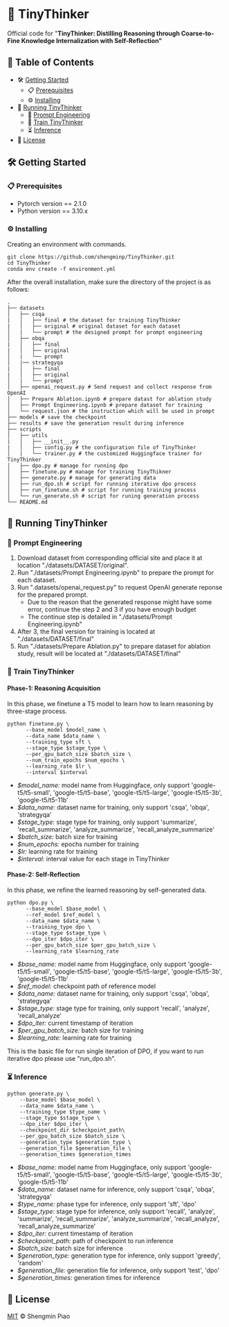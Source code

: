 # :thinking: TinyThinker

Official code for "**TinyThinker: Distilling Reasoning through Coarse-to-Fine Knowledge Internalization with Self-Reflection"**

## :bookmark_tabs: Table of Contents

- :hammer_and_wrench: [Getting Started](#hammer_and_wrench-getting-started)
  - :clipboard: [Prerequisites](#clipboard-prerequisites)
  - :gear: [Installing](#gear-installing)
- :rocket: [Running TinyThinker](#rocket-running-tinythinker)
  - :memo: [Prompt Engineering](#memo-prompt-engineering)
  - :dart: [Train TinyThinker](#dart-train-tinythinker)
  - :hourglass_flowing_sand: [Inference](#hourglass_flowing_sand-inference)
- :page_facing_up: [License](#page_facing_up-license)

## :hammer_and_wrench: Getting Started

### :clipboard: Prerequisites

* Pytorch version == 2.1.0
* Python version == 3.10.x

### :gear: Installing

Creating an environment with commands.

```
git clone https://github.com/shengminp/TinyThinker.git
cd TinyThinker
conda env create -f environment.yml
```

After the overall installation, make sure the directory of the project is as follows:
    
    .
    ├── datasets
    │   ├── csqa
    |   │   ├── final # the dataset for training TinyThinker
    |   │   ├── original # original dataset for each dataset
    │   |   └── prompt # the designed prompt for prompt engineering
    │   ├── obqa
    |   │   ├── final
    |   │   ├── original
    │   |   └── prompt
    │   |── strategyqa
    |   │   ├── final
    |   │   ├── original
    │   |   └── prompt
    │   ├── openai_request.py # Send request and collect response from OpenAI
    │   ├── Prepare Ablation.ipynb # prepare datast for ablation study
    │   ├── Prompt Engineering.ipynb # prepare dataset for training
    │   └── request.json # the instruction which will be used in prompt
    ├── models # save the checkpoint
    ├── results # save the generation result during inference
    ├── scripts
    │   ├── utils
    |   │   ├── __init__.py
    |   │   ├── config.py # the configuration file of TinyThinker
    │   |   └── trainer.py # the customized Huggingface trainer for TinyThinker
    │   ├── dpo.py # manage for running dpo
    │   ├── finetune.py # manage for training TinyThikner
    │   ├── generate.py # manage for generating data
    │   ├── run_dpo.sh # script for running iterative dpo process
    │   ├── run_finetune.sh # script for running training process
    │   └── run_generate.sh # script for runing generation process
    └── README.md

## :rocket: Running TinyThinker

### :memo: Prompt Engineering
1. Download dataset from corresponding official site and place it at location "./datasets/DATASET/original".
2. Run "./datasets/Prompt Engineering.ipynb" to prepare the prompt for each dataset.
3. Run ".datasets/openai_request.py" to request OpenAI generate reponse for the prepared prompt.
   - Due to the reason that the generated response might have some error, continue the step 2 and 3 if you have enough budget
   - The continue step is detailed in "./datasets/Prompt Engineering.ipynb"
4. After 3, the final version for training is located at "./datasets/DATASET/final"
5. Run "./datasets/Prepare Ablation.py" to prepare dataset for ablation study, result will be located at "./datasets/DATASET/final"

### :dart: Train TinyThinker
#### **Phase-1: Reasoning Acquisition**
In this phase, we finetune a T5 model to learn how to learn reasoning by three-stage process.
```
python finetune.py \
      --base_model $model_name \
      --data_name $data_name \
      --training_type sft \
      --stage_type $stage_type \
      --per_gpu_batch_size $batch_size \
      --num_train_epochs $num_epochs \
      --learning_rate $lr \
      --interval $interval
```
- *$model_name:* model name from Huggingface, only support 'google-t5/t5-small', 'google-t5/t5-base', 'google-t5/t5-large', 'google-t5/t5-3b', 'google-t5/t5-11b'
- *$data_name:* dataset name for training, only support 'csqa', 'obqa', 'strategyqa'
- *$stage_type:* stage type for training, only support 'summarize', 'recall_summarize', 'analyze_summarize', 'recall_analyze_summarize'
- *$batch_size:* batch size for training
- *$num_epochs:* epochs number for training
- *$lr:* learning rate for training
- *$interval:* interval value for each stage in TinyThinker

#### **Phase-2: Self-Reflection**
In this phase, we refine the learned reasoning by self-generated data.
```
python dpo.py \
      --base_model $base_model \
      --ref_model $ref_model \
      --data_name $data_name \
      --training_type dpo \
      --stage_type $stage_type \
      --dpo_iter $dpo_iter \
      --per_gpu_batch_size $per_gpu_batch_size \
      --learning_rate $learning_rate
```
- *$base_name:* model name from Huggingface, only support 'google-t5/t5-small', 'google-t5/t5-base', 'google-t5/t5-large', 'google-t5/t5-3b', 'google-t5/t5-11b'
- *$ref_model:* checkpoint path of reference model
- *$data_name:* dataset name for training, only support 'csqa', 'obqa', 'strategyqa'
- *$stage_type:* stage type for training, only support 'recall', 'analyze', 'recall_analyze'
- *$dpo_iter:* current timestamp of iteration
- *$per_gpu_batch_size:* batch size for training
- *$learning_rate:* learning rate for training

This is the basic file for run single iteration of DPO, if you want to run iterative dpo please use "run_dpo.sh".

### :hourglass_flowing_sand: Inference
```
python generate.py \
    --base_model $base_model \
    --data_name $data_name \
    --training_type $type_name \
    --stage_type $stage_type \
    --dpo_iter $dpo_iter \
    --checkpoint_dir $checkpoint_path\
    --per_gpu_batch_size $batch_size \
    --generation_type $generation_type \
    --generation_file $generation_file \
    --generation_times $generation_times
```
- *$base_name:* model name from Huggingface, only support 'google-t5/t5-small', 'google-t5/t5-base', 'google-t5/t5-large', 'google-t5/t5-3b', 'google-t5/t5-11b'
- *$data_name:* dataset name for inference, only support 'csqa', 'obqa', 'strategyqa'
- *$type_name:* phase type for inference, only support 'sft', 'dpo'
- *$stage_type:* stage type for inference, only support 'recall', 'analyze', 'summarize', 'recall_summarize', 'analyze_summarize', 'recall_analyze', 'recall_analyze_summarize'
- *$dpo_iter:* current timestamp of iteration
- *$checkpoint_path:* path of checkpoint to run inference
- *$batch_size:* batch size for inference
- *$generation_type:* generation type for inference, only support 'greedy', 'random'
- *$generation_file:* generation file for inference, only support 'test', 'dpo'
- *$generation_times:* generation times for inference


## :page_facing_up: License

[MIT](LICENSE) © Shengmin Piao
